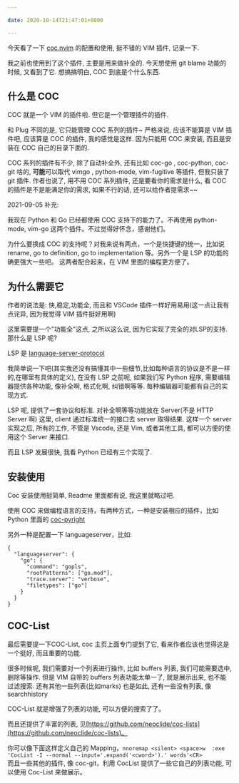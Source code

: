 ```yaml
---

date: 2020-10-14T21:47:01+0800

---
```


今天看了一下 [coc.nvim](https://github.com/neoclide/coc.nvim/) 的配置和使用, 挺不错的 VIM 插件, 记录一下.

我之前也使用到了这个插件, 主要是用来做补全的. 今天想使用 git blame 功能的时候, 又看到了它. 想搞搞明白, COC 到底是个什么东西.

## 什么是 COC

COC 就是一个 VIM 的插件啦. 但它是一个管理插件的插件.

和 Plug 不同的是, 它只能管理 COC 系列的插件~ 严格来说, 应该不能算是 VIM 插件吧, 应该算是 COC 的插件, 我的感觉是这样. 因为只能用 COC 来安装, 而且是安装在 COC 自己的目录下面的.

COC 系列的插件有不少, 除了自动补全外, 还有比如 coc-go , coc-python, coc-git 啥的, **可能**可以取代 vimgo , python-mode, vim-fugitive 等插件, 但我只装了 git 插件. 作者也说了, 用不用 COC 系列插件, 还是要看你的需求是什么, 看 COC 的插件是不是能满足你的需求, 如果不行的话, 还可以给作者提需求~~

2021-09-05 补充:

我现在 Python 和 Go 已经都使用 COC 支持下的能力了。不再使用 python-mode, vim-go 这两个插件。不过觉得好怀念，感谢他们。

为什么要换成 COC 的支持呢？对我来说有两点，一个是快捷键的统一，比如说 rename, go to definition, go to implementation 等。另外一个是 LSP 的功能的确更强大一些吧。 这两者配合起来，在 VIM 里面的编程更方便了。

<!--more-->


## 为什么需要它

作者的说法是: 快,稳定,功能全, 而且和 VSCode 插件一样好用易用(这一点让我有点诧异, 因为我觉得 VIM 插件挺好用啊)

这里需要提一个"功能全"这点, 之所以这么说, 因为它实现了完全的对LSP的支持. 那什么是 LSP 呢?

LSP 是 [language-server-protocol](https://microsoft.github.io/language-server-protocol/specifications/specification-current/)

我简单说一下吧(其实我还没有搞懂其中一些细节,比如每种语言的协议是不是一样的,在哪里有具体的定义), 在没有 LSP 之前呢, 如果我们写 Python 程序, 需要编辑器提供各种功能, 像补全啊, 格式化啊, 纠错啊等等. 每种编辑器可能都有自己的实现方式.

LSP 呢, 提供了一套协议和标准. 对补全啊等等功能放在 Server(不是 HTTP Server 啊) 这里, client 通过标准统一的接口去 server 取得结果. 这样一个 server 实现之后, 所有的工作, 不管是 Vscode, 还是 Vim, 或者其他工具, 都可以方便的使用这个 Server 来接口.

而且 LSP 发展很快, 我看 Python 已经有三个实现了.

## 安装使用

Coc 安装使用挺简单, Readme 里面都有说, 我这里就略过吧.

使用 COC 来做编程语言的支持，有两种方式，一种是安装相应的插件，比如 Python 里面的 [coc-pyright](https://github.com/fannheyward/coc-pyright)

另外一种是配置一下 languageserver，比如:

```
{
  "languageserver": {
    "go": {
      "command": "gopls",
      "rootPatterns": ["go.mod"],
      "trace.server": "verbose",
      "filetypes": ["go"]
    }
  }
}
```


## COC-List

最后需要提一下COC-List, coc 主页上面专门提到了它, 看来作者应该也觉得这是一个挺好, 而且重要的功能.

很多时候呢, 我们需要对一个列表进行操作, 比如 buffers 列表, 我们可能需要选中, 删除等操作. 但是 VIM 自带的 buffers 列表功能太单一了, 就是展示出来, 也不能过滤搜索. 还有其他一些列表(比如marks) 也是如此, 还有一些没有列表, 像 searchhistory

COC-List 就是增强了列表的功能, 可以方便的搜索了了。

而且还提供了丰富的列表, 见[https://github.com/neoclide/coc-lists](https://github.com/neoclide/coc-lists)。

你可以像下面这样定义自己的 Mapping，`nnoremap <silent> <space>w  :exe 'CocList -I --normal --input='.expand('<cword>').' words'<CR>`  
而且一些其他的插件, 像 coc-git，利用 CocList 提供了一些它自己的列表功能, 可以使用 Coc-List 来做展示。

